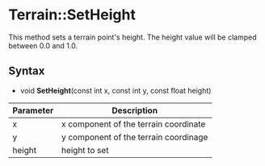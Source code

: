 # Terrain::SetHeight

This method sets a terrain point's height. The height value will be clamped between 0.0 and 1.0.

## Syntax

- void **SetHeight**(const int x, const int y, const float height)

| Parameter | Description |
|---|---|
| x | x component of the terrain coordinate |
| y | y component of the terrain coordinage |
| height | height to set |
